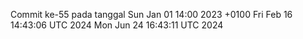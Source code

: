 Commit ke-55 pada tanggal Sun Jan 01 14:00 2023 +0100
Fri Feb 16 14:43:06 UTC 2024
Mon Jun 24 16:43:11 UTC 2024
